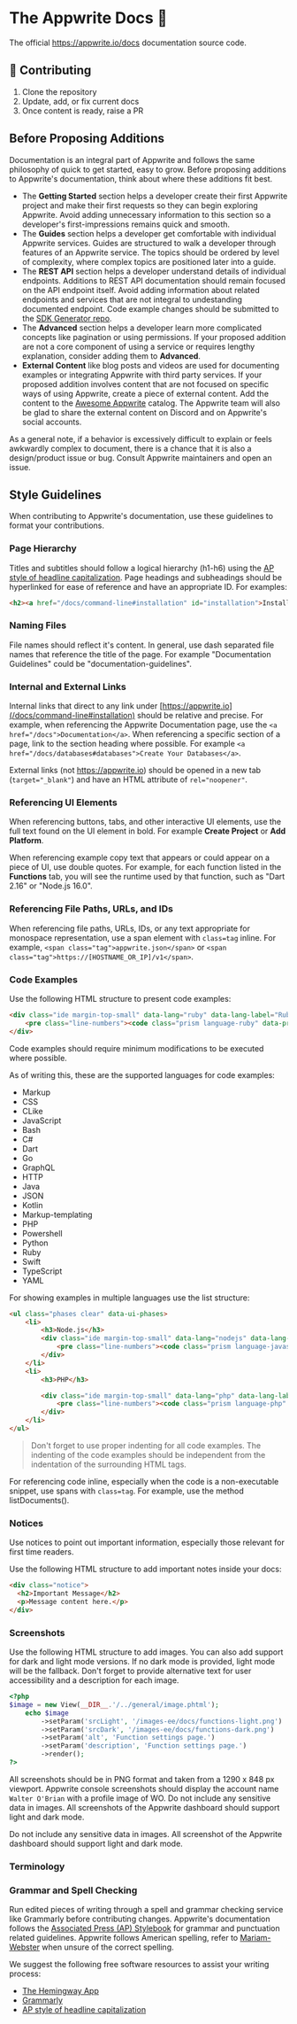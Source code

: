 # The Appwrite Docs 📝

The official https://appwrite.io/docs documentation source code.

## 🚀 Contributing
1. Clone the repository
2. Update, add, or fix current docs
3. Once content is ready, raise a PR
   
## Before Proposing Additions
Documentation is an integral part of Appwrite and follows the same philosophy of quick to get started, easy to grow. Before proposing additions to Appwrite's documentation, think about where these additions fit best.
- The **Getting Started** section helps a developer create their first Appwrite project and make their first requests so they can begin exploring Appwrite. Avoid adding unnecessary information to this section so a developer's first-impressions remains quick and smooth.
- The **Guides** section helps a developer get comfortable with individual Appwrite services. Guides are structured to walk a developer through features of an Appwrite service. The topics should be ordered by level of complexity, where complex topics are positioned later into a guide.
- The **REST API** section helps a developer understand details of individual endpoints. Additions to REST API documentation should remain focused on the API endpoint itself. Avoid adding information about related endpoints and services that are not integral to undestanding documented endpoint. Code example changes should be submitted to the [SDK Generator repo](https://github.com/appwrite/sdk-generator).
- The **Advanced** section helps a developer learn more complicated concepts like pagination or using permissions. If your proposed addition are not a core component of using a service or requires lengthy explanation, consider adding them to **Advanced**.
- **External Content** like blog posts and videos are used for documenting examples or integrating Appwrite with third party services. If your proposed addition involves content that are not focused on specific ways of using Appwrite, create a piece of external content. Add the content to the [Awesome Appwrite](https://github.com/appwrite/awesome-appwrite) catalog. The Appwrite team will also be glad to share the external content on Discord and on Appwrite's social accounts.

As a general note, if a behavior is excessively difficult to explain or feels awkwardly complex to document, there is a chance that it is also a design/product issue or bug. Consult Appwrite maintainers and open an issue.

## Style Guidelines
When contributing to Appwrite's documentation, use these guidelines to format your contributions.
### Page Hierarchy
Titles and subtitles should follow a logical hierarchy (h1-h6) using the [AP style of headline capitalization](https://capitalizemytitle.com/style/AP/). Page headings and subheadings should be hyperlinked for ease of reference and have an appropriate ID. For examples:
```html
<h2><a href="/docs/command-line#installation" id="installation">Installation</a></h2>
```

### Naming Files
File names should reflect it's content. In general, use dash separated file names that reference the title of the page. For example "Documentation Guidelines" could be "documentation-guidelines".
### Internal and External Links
Internal links that direct to any link under [https://appwrite.io](/docs/command-line#installation) should be relative and precise. For example, when referencing the Appwrite Documentation page, use the `<a href="/docs">Documentation</a>`. When referencing a specific section of a page, link to the section heading where possible. For example `<a href="/docs/databases#databases">Create Your Databases</a>`.

External links (not https://appwrite.io) should be opened in a new tab (`target="_blank"`) and have an HTML attribute of `rel="noopener"`.
### Referencing UI Elements
When referencing buttons, tabs, and other interactive UI elements, use the full text found on the UI element in bold. For example **Create Project** or **Add Platform**.

When referencing example copy text that appears or could appear on a piece of UI, use double quotes. For example, for each function listed in the **Functions** tab, you will see the runtime used by that function, such as "Dart 2.16" or "Node.js 16.0".

### Referencing File Paths, URLs, and IDs
When referencing file paths, URLs, IDs, or any text appropriate for monospace representation, use a span element with `class=tag` inline. For example, `<span class="tag">appwrite.json</span>` or `<span class="tag">https://[HOSTNAME_OR_IP]/v1</span>`.

### Code Examples

Use the following HTML structure to present code examples:

```html
<div class="ide margin-top-small" data-lang="ruby" data-lang-label="Ruby SDK">
    <pre class="line-numbers"><code class="prism language-ruby" data-prism>#ruby code here...</code></pre>
</div>
```

Code examples should require minimum modifications to be executed where possible.

As of writing this, these are the supported languages for code examples:

* Markup
* CSS
* CLike
* JavaScript
* Bash
* C#
* Dart
* Go
* GraphQL
* HTTP
* Java
* JSON
* Kotlin
* Markup-templating
* PHP
* Powershell
* Python
* Ruby
* Swift
* TypeScript
* YAML

For showing examples in multiple languages use the list structure:

```html
<ul class="phases clear" data-ui-phases>
    <li>
        <h3>Node.js</h3>
        <div class="ide margin-top-small" data-lang="nodejs" data-lang-label="Node.js SDK">
            <pre class="line-numbers"><code class="prism language-javascript" data-prism>// node code here...</code></pre>
        </div>
    </li>
    <li>
        <h3>PHP</h3>

        <div class="ide margin-top-small" data-lang="php" data-lang-label="PHP SDK">
            <pre class="line-numbers"><code class="prism language-php" data-prism>//php code here..</code></pre>
        </div>
    </li>
</ul>
```

> Don't forget to use proper indenting for all code examples. The indenting of the code examples should be independent from the indentation of the surrounding HTML tags.

For referencing code inline, especially when the code is a non-executable snippet, use spans with `class=tag`. For example, use the method <span class="tag">listDocuments()</span>.

### Notices
Use notices to point out important information, especially those relevant for first time readers. 

Use the following HTML structure to add important notes inside your docs:

```html
<div class="notice">
  <h2>Important Message</h2>
  <p>Message content here.</p>
</div>
```

### Screenshots
Use the following HTML structure to add images. You can also add support for dark and light mode versions. If no dark mode is provided, light mode will be the fallback. Don't forget to provide alternative text for user accessibility and a description for each image.

```php
<?php
$image = new View(__DIR__.'/../general/image.phtml');
    echo $image
        ->setParam('srcLight', '/images-ee/docs/functions-light.png')
        ->setParam('srcDark', '/images-ee/docs/functions-dark.png')
        ->setParam('alt', 'Function settings page.')
        ->setParam('description', 'Function settings page.')
        ->render();
?>
```

All screenshots should be in PNG format and taken from a 1290 x 848 px viewport. Appwrite console screenshots should display the account name `Walter O'Brian` with a profile image of WO. Do not include any sensitive data in images. All screenshots of the Appwrite dashboard should support light and dark mode.

Do not include any sensitive data in images. All screenshot of the Appwrite dashboard should support light and dark mode.
### Terminology

### Grammar and Spell Checking
Run edited pieces of writing through a spell and grammar checking service like Grammarly before contributing changes. Appwrite's documentation follows the [Associated Press (AP) Stylebook](https://www.apstylebook.com/) for grammar and punctuation related guidelines. Appwrite follows American spelling, refer to [Mariam-Webster](https://www.merriam-webster.com/) when unsure of the correct spelling.

We suggest the following free software resources to assist your writing process:
- [The Hemingway App](https://hemingwayapp.com/)
- [Grammarly](https://www.grammarly.com/)
- [AP style of headline capitalization](https://capitalizemytitle.com/style/AP/)